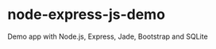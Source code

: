 node-express-js-demo
====================

Demo app with Node.js, Express, Jade, Bootstrap and SQLite